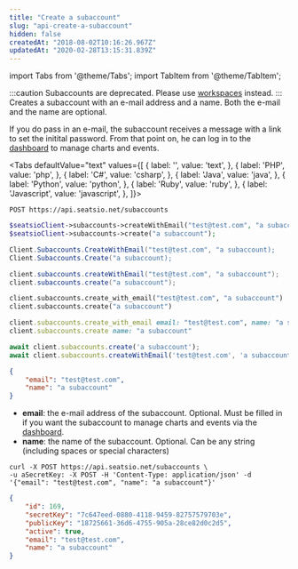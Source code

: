 ```yaml
---
title: "Create a subaccount"
slug: "api-create-a-subaccount"
hidden: false
createdAt: "2018-08-02T10:16:26.967Z"
updatedAt: "2020-02-28T13:15:31.839Z"
---
```


import Tabs from '@theme/Tabs';
import TabItem from '@theme/TabItem';

:::caution 
Subaccounts are deprecated. Please use [workspaces](api-workspaces) instead.
:::
Creates a subaccount with an e-mail address and a name. Both the e-mail and the name are optional.
 
If you do pass in an e-mail, the subaccount receives a message with a link to set the initital password. From that point on, he can log in to the [dashboard](https://app.seats.io) to manage charts and events.


<Tabs 
  defaultValue="text"
  values={[
{ label: '', value: 'text', },
{ label: 'PHP', value: 'php', },
{ label: 'C#', value: 'csharp', },
{ label: 'Java', value: 'java', },
{ label: 'Python', value: 'python', },
{ label: 'Ruby', value: 'ruby', },
{ label: 'Javascript', value: 'javascript', },
]}>
<TabItem value='text'>

```text
POST https://api.seatsio.net/subaccounts
```

</TabItem>
<TabItem value='php'>

```php
$seatsioClient->subaccounts->createWithEmail("test@test.com", "a subaccount");
$seatsioClient->subaccounts->create("a subaccount");
```

</TabItem>
<TabItem value='csharp'>

```csharp
Client.Subaccounts.CreateWithEmail("test@test.com", "a subaccount);
Client.Subaccounts.Create("a subaccount);

```

</TabItem>
<TabItem value='java'>

```java
client.subaccounts.createWithEmail("test@test.com", "a subaccount");
client.subaccounts.create("a subaccount");
```

</TabItem>
<TabItem value='python'>

```python
client.subaccounts.create_with_email("test@test.com", "a subaccount")
client.subaccounts.create("a subaccount")
```

</TabItem>
<TabItem value='ruby'>

```ruby
client.subaccounts.create_with_email email: "test@test.com", name: "a subaccount"
client.subaccounts.create name: "a subaccount"
```

</TabItem>
<TabItem value='javascript'>

```javascript
await client.subaccounts.create('a subaccount');
await client.subaccounts.createWithEmail('test@test.com', 'a subaccount');
```

</TabItem>
</Tabs>



```json
{
    "email": "test@test.com",
    "name": "a subaccount"
}
```
* **email**: the e-mail address of the subaccount. Optional. Must be filled in if you want the subaccount to manage charts and events via the [dashboard](https://app.seats.io). 
* **name**: the name of the subaccount. Optional. Can be any string (including spaces or special characters)
```curl
curl -X POST https://api.seatsio.net/subaccounts \
-u aSecretKey: -X POST -H 'Content-Type: application/json' -d '{"email": "test@test.com", "name": "a subaccount"}'
```

```json
{
    "id": 169,
    "secretKey": "7c647eed-0880-4118-9459-82757579703e",
    "publicKey": "18725661-36d6-4755-905a-28ce82d0c2d5",
    "active": true,
    "email": "test@test.com",
    "name": "a subaccount"
}

```
